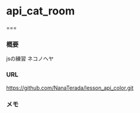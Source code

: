 # api_cat_room



===

### 概要
jsの練習
ネコノヘヤ

### URL
https://github.com/NanaTerada/lesson_api_color.git

### メモ
